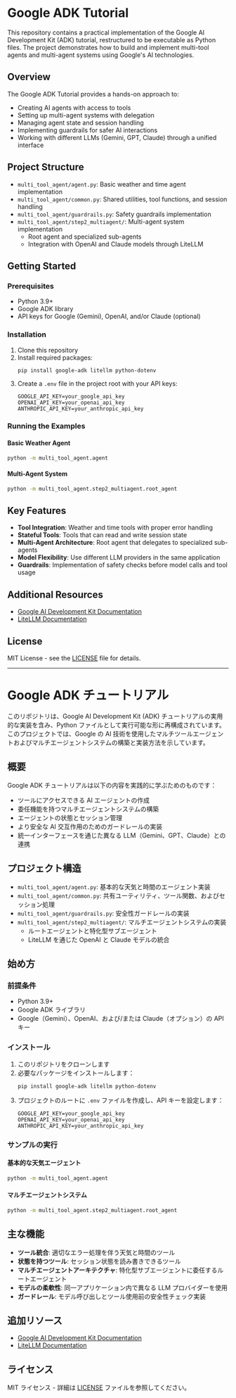 # Google ADK Tutorial

This repository contains a practical implementation of the Google AI Development Kit (ADK) tutorial, restructured to be executable as Python files. The project demonstrates how to build and implement multi-tool agents and multi-agent systems using Google's AI technologies.

## Overview

The Google ADK Tutorial provides a hands-on approach to:

- Creating AI agents with access to tools
- Setting up multi-agent systems with delegation
- Managing agent state and session handling
- Implementing guardrails for safer AI interactions
- Working with different LLMs (Gemini, GPT, Claude) through a unified interface

## Project Structure

- `multi_tool_agent/agent.py`: Basic weather and time agent implementation
- `multi_tool_agent/common.py`: Shared utilities, tool functions, and session handling
- `multi_tool_agent/guardrails.py`: Safety guardrails implementation
- `multi_tool_agent/step2_multiagent/`: Multi-agent system implementation
  - Root agent and specialized sub-agents
  - Integration with OpenAI and Claude models through LiteLLM

## Getting Started

### Prerequisites

- Python 3.9+
- Google ADK library
- API keys for Google (Gemini), OpenAI, and/or Claude (optional)

### Installation

1. Clone this repository
2. Install required packages:
   ```
   pip install google-adk litellm python-dotenv
   ```
3. Create a `.env` file in the project root with your API keys:
   ```
   GOOGLE_API_KEY=your_google_api_key
   OPENAI_API_KEY=your_openai_api_key
   ANTHROPIC_API_KEY=your_anthropic_api_key
   ```

### Running the Examples

#### Basic Weather Agent

```bash
python -m multi_tool_agent.agent
```

#### Multi-Agent System

```bash
python -m multi_tool_agent.step2_multiagent.root_agent
```

## Key Features

- **Tool Integration**: Weather and time tools with proper error handling
- **Stateful Tools**: Tools that can read and write session state
- **Multi-Agent Architecture**: Root agent that delegates to specialized sub-agents
- **Model Flexibility**: Use different LLM providers in the same application
- **Guardrails**: Implementation of safety checks before model calls and tool usage

## Additional Resources

- [Google AI Development Kit Documentation](https://google.github.io/adk-docs/)
- [LiteLLM Documentation](https://github.com/BerriAI/litellm)

## License

MIT License - see the [LICENSE](LICENSE) file for details.

---

# Google ADK チュートリアル

このリポジトリは、Google AI Development Kit (ADK) チュートリアルの実用的な実装を含み、Python ファイルとして実行可能な形に再構成されています。このプロジェクトでは、Google の AI 技術を使用したマルチツールエージェントおよびマルチエージェントシステムの構築と実装方法を示しています。

## 概要

Google ADK チュートリアルは以下の内容を実践的に学ぶためのものです：

- ツールにアクセスできる AI エージェントの作成
- 委任機能を持つマルチエージェントシステムの構築
- エージェントの状態とセッション管理
- より安全な AI 交互作用のためのガードレールの実装
- 統一インターフェースを通じた異なる LLM（Gemini、GPT、Claude）との連携

## プロジェクト構造

- `multi_tool_agent/agent.py`: 基本的な天気と時間のエージェント実装
- `multi_tool_agent/common.py`: 共有ユーティリティ、ツール関数、およびセッション処理
- `multi_tool_agent/guardrails.py`: 安全性ガードレールの実装
- `multi_tool_agent/step2_multiagent/`: マルチエージェントシステムの実装
  - ルートエージェントと特化型サブエージェント
  - LiteLLM を通じた OpenAI と Claude モデルの統合

## 始め方

### 前提条件

- Python 3.9+
- Google ADK ライブラリ
- Google（Gemini）、OpenAI、および/または Claude（オプション）の API キー

### インストール

1. このリポジトリをクローンします
2. 必要なパッケージをインストールします：
   ```
   pip install google-adk litellm python-dotenv
   ```
3. プロジェクトのルートに `.env` ファイルを作成し、API キーを設定します：
   ```
   GOOGLE_API_KEY=your_google_api_key
   OPENAI_API_KEY=your_openai_api_key
   ANTHROPIC_API_KEY=your_anthropic_api_key
   ```

### サンプルの実行

#### 基本的な天気エージェント

```bash
python -m multi_tool_agent.agent
```

#### マルチエージェントシステム

```bash
python -m multi_tool_agent.step2_multiagent.root_agent
```

## 主な機能

- **ツール統合**: 適切なエラー処理を伴う天気と時間のツール
- **状態を持つツール**: セッション状態を読み書きできるツール
- **マルチエージェントアーキテクチャ**: 特化型サブエージェントに委任するルートエージェント
- **モデルの柔軟性**: 同一アプリケーション内で異なる LLM プロバイダーを使用
- **ガードレール**: モデル呼び出しとツール使用前の安全性チェック実装

## 追加リソース

- [Google AI Development Kit Documentation](https://google.github.io/adk-docs/)
- [LiteLLM Documentation](https://github.com/BerriAI/litellm)

## ライセンス

MIT ライセンス - 詳細は [LICENSE](LICENSE) ファイルを参照してください。
